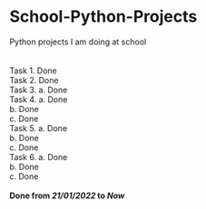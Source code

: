 # School-Python-Projects
Python projects I am doing at school<br/>
<br/>
<br/>
Task 1. Done<br/>
Task 2. Done<br/>
Task 3. 
        a. Done<br/>
Task 4. 
        a. Done<br/>
        b. Done<br/>
        c. Done<br/>
Task 5.
        a. Done<br/>
        b. Done<br/>
        c. Done<br/>
Task 6. 
        a. Done<br/>
        b. Done<br/>
        c. Done<br/>
<br/>
**Done from _21/01/2022_ to _Now_**
